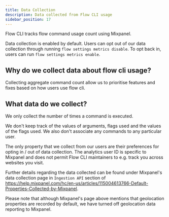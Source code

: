 ```yaml
---
title: Data Collection
description: Data collected from Flow CLI usage
sidebar_position: 17
---
```


Flow CLI tracks flow command usage count using Mixpanel.

Data collection is enabled by default. Users can opt out of our data collection through running `flow settings metrics disable`. 
To opt back in, users can run `flow settings metrics enable`.

## Why do we collect data about flow cli usage?

Collecting aggregate command count allow us to prioritise features and fixes based on how users use flow cli.

## What data do we collect?

We only collect the number of times a command is executed. 

We don't keep track of the values of arguments, flags used
and the values of the flags used. We also don't associate any commands to any particular user.

The only property that we collect from our users are their preferences for opting in / out of data collection. 
The analytics user ID is specific to Mixpanel and does not permit Flow CLI maintainers to e.g. track you across websites you visit.

Further details regarding the data collected can be found under Mixpanel's data collection page in `Ingestion API` 
section of https://help.mixpanel.com/hc/en-us/articles/115004613766-Default-Properties-Collected-by-Mixpanel.

Please note that although Mixpanel's page above mentions that geolocation properties are recorded by default, 
we have turned off geolocation data reporting to Mixpanel.
